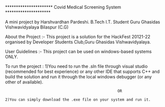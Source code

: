 **********************    Covid Medical Screening System    *********************

A mini project by Harshvardhan Pardeshi.
B.Tech I.T. Student Guru Ghasidas Vishwavidyalaya Bilaspur (C.G)

About the Project :- This project is a solution for the HackFest 20121-22 organised by Developer Students Club,Guru Ghasidas Vishwavidyalaya.
 
User Guidelines :- This project can be used on windows-based systems ONLY.
           
To run the project :
    1)You need to run the .sln file through visual studio (recommended for best experience) or any other IDE that supports C++
      and build the solution and run it through the local windows debugger (or any other of available).
                                                       
                                                       OR
    
    2)You can simply download the .exe file on your system and run it.
